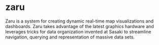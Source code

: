 # zaru
Zaru is a system for creating dynamic real-time map visualizations and dashboards. Zaru takes advantage of the latest graphics hardware and leverages tricks for data organization invented at Sasaki to streamline navigation, querying and representation of massive data sets.

